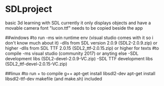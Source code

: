# SDLproject
basic 3d learning with SDL
currently it only displays objects and have a movable camera
font "lucon.ttf" needs to be copied beside the app

##windows
#to run
-ms win runtime env (visual studio comes with it so i don't know much about it)
-dlls from SDL version 2.0.9 (SDL2-2.0.9.zip) or higher
-dlls from SDL TTF 2.0.15 (SDL2_ttf-2.0.15.zip) or higher for texts
#to compile
-ms visual studio (community 2017) or anyting else
-SDL development libs (SDL2-devel-2.0.9-VC.zip)
-SDL TTF development libs (SDL2_ttf-devel-2.0.15-VC.zip)

##linux
#to run + to compile
g++
apt-get install libsdl2-dev
apt-get install libsdl2-ttf-dev
makefile (and make.sh) included
